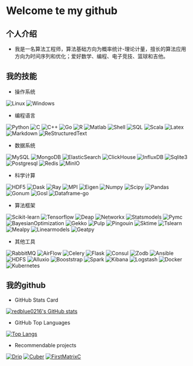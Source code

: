 <!--
**redblue0216/redblue0216** is a ✨ _special_ ✨ repository because its `README.md` (this file) appears on your GitHub profile.

Here are some ideas to get you started:

- 🔭 I’m currently working on ...
- 🌱 I’m currently learning ...
- 👯 I’m looking to collaborate on ...
- 🤔 I’m looking for help with ...
- 💬 Ask me about ...
- 📫 How to reach me: ...
- 😄 Pronouns: ...
- ⚡ Fun fact: ...
-->



# Welcome te my github


## 个人介绍

+ 我是一名算法工程师，算法基础方向为概率统计-理论计量，擅长的算法应用方向为时间序列和优化；爱好数学、编程、电子竞技、篮球和吉他。


## 我的技能

+ 操作系统

![Linux](https://img.shields.io/badge/-Linux-red)
![Windows](https://img.shields.io/badge/-Windows-red)

+ 编程语言

![Python](https://img.shields.io/badge/-Python-red)
![C](https://img.shields.io/badge/-C-red)
![C++](https://img.shields.io/badge/-C++-red)
![Go](https://img.shields.io/badge/-Go-red)
![R](https://img.shields.io/badge/-R-red)
![Matlab](https://img.shields.io/badge/-Matlab-red)
![Shell](https://img.shields.io/badge/-Shell-red)
![SQL](https://img.shields.io/badge/-SQL-red)
![Scala](https://img.shields.io/badge/-Scala-red)
![Latex](https://img.shields.io/badge/-Latex-red)
![Markdown](https://img.shields.io/badge/-Markdown-red)
![ReStructuredText](https://img.shields.io/badge/-ReStructuredText-red)

+ 数据系统

![MySQL](https://img.shields.io/badge/-MySQL-red)
![MongoDB](https://img.shields.io/badge/-MongoDB-red)
![ElasticSearch](https://img.shields.io/badge/-ElasticSearch-red)
![ClickHouse](https://img.shields.io/badge/-ClickHouse-red)
![InfluxDB](https://img.shields.io/badge/-InfluxDB-red)
![Sqlite3](https://img.shields.io/badge/-Sqlite3-red)
![Postgresql](https://img.shields.io/badge/-Postgresql-red)
![Redis](https://img.shields.io/badge/-Redis-red)
![MinIO](https://img.shields.io/badge/-MinIO-red)

+ 科学计算

![HDF5](https://img.shields.io/badge/-HDF5-red)
![Dask](https://img.shields.io/badge/-Dask-red)
![Ray](https://img.shields.io/badge/-Ray-red)
![MPI](https://img.shields.io/badge/-MPI-red)
![Eigen](https://img.shields.io/badge/-Eigen-red)
![Numpy](https://img.shields.io/badge/-Numpy-red)
![Scipy](https://img.shields.io/badge/-Scipy-red)
![Pandas](https://img.shields.io/badge/-Pandas-red)
![Gonum](https://img.shields.io/badge/-Gonum-red)
![Gosl](https://img.shields.io/badge/-Gosl-red)
![Dataframe-go](https://img.shields.io/badge/-Dataframego-red)

+ 算法框架

![Scikit-learn](https://img.shields.io/badge/-ScikitLearn-red)
![Tensorflow](https://img.shields.io/badge/-Tensorflow-red)
![Deap](https://img.shields.io/badge/-Deap-red)
![Networkx](https://img.shields.io/badge/-Networkx-red)
![Statsmodels](https://img.shields.io/badge/-Statsmodels-red)
![Pymc](https://img.shields.io/badge/-Pymc-red)
![BayesianOptimization](https://img.shields.io/badge/-BayesianOptimization-red)
![Gekko](https://img.shields.io/badge/-Gekko-red)
![Pulp](https://img.shields.io/badge/-Pulp-red)
![Pingouin](https://img.shields.io/badge/-Pingouin-red)
![Sktime](https://img.shields.io/badge/-Sktime-red)
![Tslearn](https://img.shields.io/badge/-Tslearn-red)
![Mealpy](https://img.shields.io/badge/-Mealpy-red)
![Linearmodels](https://img.shields.io/badge/-Linearmodels-red)
![Geatpy](https://img.shields.io/badge/-Geatpy-red)

+ 其他工具

![RabbitMQ](https://img.shields.io/badge/-RabbitMQ-red)
![AirFlow](https://img.shields.io/badge/-AirFlow-red)
![Celery](https://img.shields.io/badge/-Celery-red)
![Flask](https://img.shields.io/badge/-Flask-red)
![Consul](https://img.shields.io/badge/-Consul-red)
![Zodb](https://img.shields.io/badge/-Zodb-red)
![Ansible](https://img.shields.io/badge/-Ansible-red)
![HDFS](https://img.shields.io/badge/-HDFS-red)
![Alluxio](https://img.shields.io/badge/-Alluxio-red)
![Booststrap](https://img.shields.io/badge/-Booststrap-red)
![Spark](https://img.shields.io/badge/-Spark-red)
![Kibana](https://img.shields.io/badge/-Kibana-red)
![Logstash](https://img.shields.io/badge/-Logstash-red)
![Docker](https://img.shields.io/badge/-Docker-red)
![Kubernetes](https://img.shields.io/badge/-Kubernetes-red)


## 我的github

+ GitHub Stats Card  

[![redblue0216's GitHub stats](https://github-readme-stats.vercel.app/api?username=redblue0216&show_icons=true&theme=moltack)](https://github.com/redblue0216/github-readme-stats)  

+ GitHub Top Languages  

[![Top Langs](https://github-readme-stats.vercel.app/api/top-langs/?username=redblue0216&theme=moltack)](https://github.com/redblue0216/github-readme-stats)  

+ Recommendable projects

[![Drip](https://github-readme-stats.vercel.app/api/pin/?username=redblue0216&theme=moltack&repo=Drip)](https://github.com/redblue0216/github-readme-stats)
[![Cuber](https://github-readme-stats.vercel.app/api/pin/?username=redblue0216&theme=moltack&repo=Cuber)](https://github.com/redblue0216/github-readme-stats)
[![FirstMatrixC](https://github-readme-stats.vercel.app/api/pin/?username=redblue0216&theme=moltack&repo=FirstMatrixC)](https://github.com/redblue0216/github-readme-stats)

